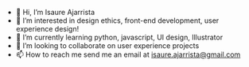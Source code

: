 - 👋 Hi, I’m Isaure Ajarrista
- 👀 I’m interested in design ethics, front-end development, user experience design!
- 🌱 I’m currently learning python, javascript, UI design, Illustrator
- 💞️ I’m looking to collaborate on user experience projects
- 📫 How to reach me send me an email at isaure.ajarrista@gmail.com

<!---
isaure34/isaure34 is a ✨ special ✨ repository because its `README.md` (this file) appears on your GitHub profile.
You can click the Preview link to take a look at your changes.
--->
